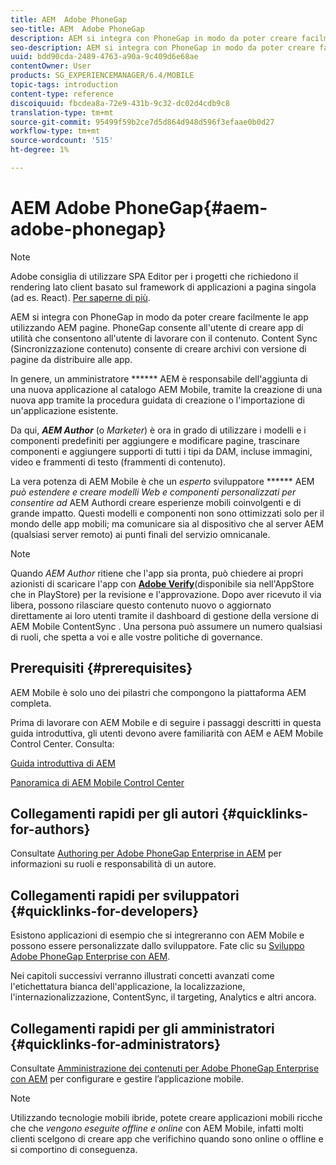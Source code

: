 ```yaml
---
title: AEM  Adobe PhoneGap
seo-title: AEM  Adobe PhoneGap
description: AEM si integra con PhoneGap in modo da poter creare facilmente le app utilizzando AEM pagine. Segui questa pagina per iniziare a usare  Adobe PhoneGap Enterprise.
seo-description: AEM si integra con PhoneGap in modo da poter creare facilmente le app utilizzando AEM pagine. Segui questa pagina per iniziare a usare  Adobe PhoneGap Enterprise.
uuid: bdd90cda-2489-4763-a90a-9c409d6e68ae
contentOwner: User
products: SG_EXPERIENCEMANAGER/6.4/MOBILE
topic-tags: introduction
content-type: reference
discoiquuid: fbcdea8a-72e9-431b-9c32-dc02d4cdb9c8
translation-type: tm+mt
source-git-commit: 95499f59b2ce7d5d864d948d596f3efaae0b0d27
workflow-type: tm+mt
source-wordcount: '515'
ht-degree: 1%

---
```



# AEM  Adobe PhoneGap{#aem-adobe-phonegap}

>[!NOTE]
>
> Adobe consiglia di utilizzare SPA Editor per i progetti che richiedono il rendering lato client basato sul framework di applicazioni a pagina singola (ad es. React). [Per saperne di più](/help/sites-developing/spa-overview.md).

AEM si integra con PhoneGap in modo da poter creare facilmente le app utilizzando AEM pagine. PhoneGap consente all&#39;utente di creare app di utilità che consentono all&#39;utente di lavorare con il contenuto. Content Sync (Sincronizzazione contenuto) consente di creare archivi con versione di pagine da distribuire alle app.

In genere, un amministratore ****** AEM è responsabile dell&#39;aggiunta di una nuova applicazione al  catalogo AEM Mobile, tramite la creazione di una nuova app tramite la procedura guidata di creazione o l&#39;importazione di un&#39;applicazione esistente.

Da qui, ***AEM Author*** (o *Marketer*) è ora in grado di utilizzare i modelli e i componenti predefiniti per aggiungere e modificare pagine, trascinare componenti e aggiungere supporti di tutti i tipi da DAM, incluse immagini, video e frammenti di testo (frammenti di contenuto).

La vera potenza di  AEM Mobile è che un *esperto* sviluppatore ****** AEM *può estendere e creare modelli Web e componenti personalizzati per consentire ad* AEM Authordi creare esperienze mobili coinvolgenti e di grande impatto. Questi modelli e componenti non sono ottimizzati solo per il mondo delle app mobili; ma comunicare sia al dispositivo che al server AEM (qualsiasi server remoto) ai punti finali del servizio omnicanale.

>[!NOTE]
>
>Quando *AEM Author* ritiene che l&#39;app sia pronta, può chiedere ai propri azionisti di scaricare l&#39;app con **[Adobe Verify](/help/mobile/phonegap-mobile-quickstart.md)**(disponibile sia nell&#39;AppStore che in PlayStore) per la revisione e l&#39;approvazione. Dopo aver ricevuto il via libera, possono rilasciare questo contenuto nuovo o aggiornato direttamente ai loro utenti tramite il dashboard di gestione della versione di AEM Mobile ContentSync . Una persona può assumere un numero qualsiasi di ruoli, che spetta a voi e alle vostre politiche di governance.

## Prerequisiti {#prerequisites}

 AEM Mobile è solo uno dei pilastri che compongono la piattaforma AEM completa.

Prima di lavorare con  AEM Mobile e di seguire i passaggi descritti in questa guida introduttiva, gli utenti devono avere familiarità con AEM e  AEM Mobile Control Center. Consulta:

[Guida introduttiva di AEM](/help/sites-deploying/deploy.md)

[Panoramica di AEM Mobile Control Center](/help/mobile/phonegap-authoring-apps.md)

## Collegamenti rapidi per gli autori {#quicklinks-for-authors}

Consultate [Authoring per  Adobe PhoneGap Enterprise in AEM](/help/mobile/phonegap.md) per informazioni su ruoli e responsabilità di un autore.

## Collegamenti rapidi per sviluppatori {#quicklinks-for-developers}

Esistono applicazioni di esempio che si integreranno con  AEM Mobile e possono essere personalizzate dallo sviluppatore. Fate clic su [Sviluppo  Adobe PhoneGap Enterprise con AEM](/help/mobile/developing-in-phonegap.md).

Nei capitoli successivi verranno illustrati concetti avanzati come l&#39;etichettatura bianca dell&#39;applicazione, la localizzazione, l&#39;internazionalizzazione, ContentSync, il targeting, Analytics e altri ancora.

## Collegamenti rapidi per gli amministratori {#quicklinks-for-administrators}

Consultate [Amministrazione dei contenuti per  Adobe PhoneGap Enterprise con AEM](/help/mobile/administer-phonegap.md) per configurare e gestire l’applicazione mobile.

>[!NOTE]
>
>Utilizzando tecnologie mobili ibride, potete creare applicazioni mobili ricche che che *vengono eseguite offline e online* con  AEM Mobile, infatti molti clienti scelgono di creare app che verifichino quando sono online o offline e si comportino di conseguenza.

